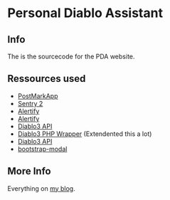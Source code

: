 # Personal Diablo Assistant

## Info
The is the sourcecode for the PDA website.

## Ressources used
 - [PostMarkApp](https://postmarkapp.com/)
 - [Sentry 2](http://cartalyst.com/arsenal)
 - [Alertify](http://fabien-d.github.io/alertify.js)
 - [Alertify](http://fabien-d.github.io/alertify.js)
 - [Diablo3 API](https://github.com/Blizzard/d3-api-docs)
 - [Diablo3 PHP Wrapper](https://github.com/XjSv/Diablo-3-API-PHP) (Extendented this a lot)
 - [Diablo3 API](https://github.com/Blizzard/d3-api-docs)
 - [bootstrap-modal](https://github.com/jschr/bootstrap-modal)
 
## More Info
Everything on [my blog](http://nicolaswidart.com/site/category/heaj/tfe/).

